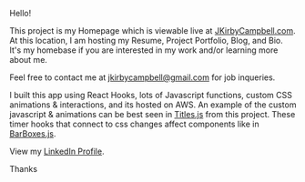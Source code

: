 Hello!

This project is my Homepage which is viewable live at [JKirbyCampbell.com](https://jkirbycampbell.com).
At this location, I am hosting my Resume, Project Portfolio, Blog, and Bio. It's my homebase if you are interested in my work and/or learning more about me.

Feel free to contact me at jkirbycampbell@gmail.com for job inqueries.

I built this app using React Hooks, lots of Javascript functions, custom CSS animations & interactions, and its hosted on AWS.
An example of the custom javascript & animations can be best seen in [Titles.js](https://github.com/kirbycampbell/homepage/blob/master/src/Containers/Titles.js) from this project.
These timer hooks that connect to css changes affect components like in [BarBoxes.js](https://github.com/kirbycampbell/homepage/blob/master/src/Containers/BarBoxies.js).

View my [LinkedIn Profile](https://www.linkedin.com/in/jkirbycampbell/).

Thanks
